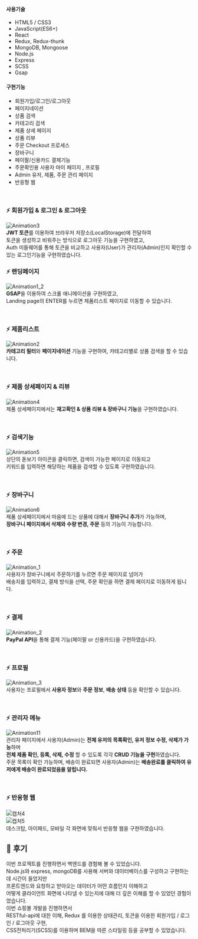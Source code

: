 
#### 사용기술
- HTML5 / CSS3
- JavaScript(ES6+)
- React
- Redux, Redux-thunk
- MongoDB, Mongoose
- Node.js
- Express
- SCSS
- Gsap

#### 구현기능
- 회원가입/로그인/로그아웃
- 페이지네이션
- 상품 검색
- 카테고리 검색
- 제품 상세 페이지
- 상품 리뷰
- 주문 Checkout 프로세스
- 장바구니
- 페이팔/신용카드 결제기능
- 주문확인용 사용자 마이 페이지 , 프로필
- Admin 유저, 제품, 주문 관리 페이지
- 반응형 웹

<br />


### ⚡ 회원가입 & 로그인 & 로그아웃 
![Animation3](https://user-images.githubusercontent.com/29578054/132527200-79e9d9ab-87b8-4844-9b24-95adec8d65a3.gif)
<br />
**JWT 토큰**를 이용하여 브라우저 저장소(LocalStorage)에 전달하여 <br />
토큰을 생성하고 비워주는 방식으로 로그아웃 기능을 구현하였고,<br />
Auth 미들웨어를 통해 토큰을 비교하고 사용자(User)가 관리자(Admin)인지 확인할 수 있는 로그인기능을 구현하였습니다.<br />

### ⚡ 랜딩페이지
![Animation1_2](https://user-images.githubusercontent.com/29578054/132527579-a74cdac8-8119-415c-b5f5-63ba5e510064.gif)
<br />
**GSAP**을 이용하여 스크롤 애니메이션을 구현하였고, <br />
Landing page의 ENTER를 누르면 제품리스트 페이지로 이동할 수 있습니다.

<br />

### ⚡ 제품리스트
![Animation2](https://user-images.githubusercontent.com/29578054/132527817-2e48c854-ff81-4d96-953d-8e9d3cab56b7.gif)
<br />
**카테고리 필터**와 **페이지네이션** 기능을 구현하여, 카테고리별로 상품 검색을 할 수 있습니다.

<br />

### ⚡ 제품 상세페이지 & 리뷰
![Animation4](https://user-images.githubusercontent.com/29578054/132527893-8b901271-30a1-4cf4-aa56-5903b4de5b07.gif)
<br />
제품 상세페이지에서는 **재고확인 & 상품 리뷰 & 장바구니 기능**을 구현하였습니다.

<br />

### ⚡ 검색기능
![Animation5](https://user-images.githubusercontent.com/29578054/132528184-6c508b02-0f87-46f8-ad35-cfc5c7f9d680.gif)
<br />
상단의 돋보기 아이콘을 클릭하면, 검색이 가능한 페이지로 이동되고<br />
키워드를 입력하면 해당하는 제품을 검색할 수 있도록 구현하였습니다.

<br />

### ⚡ 장바구니
![Animation6](https://user-images.githubusercontent.com/29578054/132528290-5473d94a-3762-406e-85a1-4d9fad718348.gif)
<br />
제품 상세페이지에서 마음에 드는 상품에 대해서 **장바구니 추가**가 가능하며, <br />
**장바구니 페이지에서 삭제와 수량 변경, 주문** 등의 기능이 가능합니다.

<br />

### ⚡ 주문
![Animation_1](https://user-images.githubusercontent.com/29578054/133455801-e70f23ac-36ba-4496-a15f-43b661652787.gif)
<br />
사용자가 장바구니에서 주문하기를 누르면 주문 페이지로 넘어가 <br />
배송지를 입력하고, 결제 방식을 선택, 주문 확인을 하면 결제 페이지로 이동하게 됩니다.

<br />

### ⚡ 결제
![Animation_2](https://user-images.githubusercontent.com/29578054/133455960-bb9d446c-b7c7-41ce-aa58-2232d6de4aff.gif)
<br />
**PayPal API**을 통해 결제 기능(페이팔 or 신용카드)을 구현하였습니다.

<br />

### ⚡ 프로필
![Animation_3](https://user-images.githubusercontent.com/29578054/133455999-546339f3-b1c6-4bc8-a2b3-0701002a6244.gif)
<br />
사용자는 프로필에서 **사용자 정보**와 **주문 정보**,  **배송 상태** 등을 확인할 수 있습니다.

<br />

### ⚡ 관리자 메뉴
![Animation11](https://user-images.githubusercontent.com/29578054/132530121-d31fe547-f1b8-4a1b-a94e-ffafd90f3ecf.gif)
<br />
관리자 페이지에서 사용자(Admin)는 **전체 유저의 목록확인, 유저 정보 수정, 삭제가 가능**하며<br />
**전체 제품 확인, 등록, 삭제, 수정** 할 수 있도록 각각 **CRUD 기능을 구현**하였습니다.<br />
주문 목록이 확인 가능하며, 배송이 완료되면 사용자(Admin)는 **배송완료를 클릭하여 유저에게 배송이 완료되었음을 알립니다.**

<br />

### ⚡ 반응형 웹
![캡처4](https://user-images.githubusercontent.com/29578054/133878855-6b8cee28-d014-4e00-889e-a49fc1b8355a.PNG)
<br />
![캡처5](https://user-images.githubusercontent.com/29578054/133878859-302bf080-b6e3-4bff-affe-7671a14ad9c6.PNG)
<br />
데스크탑, 아이패드, 모바일 각 화면에 맞춰서 반응형 웹을 구현하였습니다.

## 🌵 후기

이번 프로젝트를 진행하면서 백엔드를 경험해 볼 수 있었습니다.<br />
Node.js와 express, mongoDB를 사용해 서버와 데이터베이스를 구성하고 구현하는데 시간이 들었지만<br />
프론트엔드와 요청하고 받아오는 데이터가 어떤 흐름인지 이해하고<br />
어떻게 클라이언트 화면에 나타낼 수 있는지에 대해 더 깊은 이해를 할 수 있었던 경험이었습니다.<br />
이번 쇼핑몰 개발을 진행하면서<br />
RESTful-api에 대한 이해, Redux 를 이용한 상태관리, 토큰을 이용한 회원가입 / 로그인 / 로그아웃 구현, <br />
CSS전처리기(SCSS)를 이용하며 BEM을 따른 스타일링 등을 공부할 수 있었습니다.
<br />
<br />
<br />
<br />

